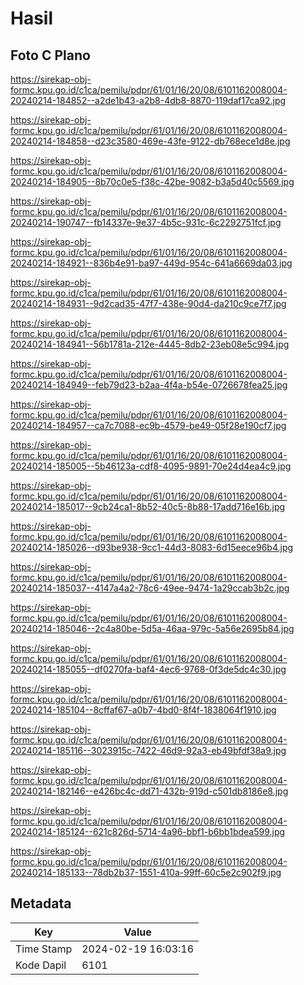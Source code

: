 # Hasil

## Foto C Plano

https://sirekap-obj-formc.kpu.go.id/c1ca/pemilu/pdpr/61/01/16/20/08/6101162008004-20240214-184852--a2de1b43-a2b8-4db8-8870-119daf17ca92.jpg

https://sirekap-obj-formc.kpu.go.id/c1ca/pemilu/pdpr/61/01/16/20/08/6101162008004-20240214-184858--d23c3580-469e-43fe-9122-db768ece1d8e.jpg

https://sirekap-obj-formc.kpu.go.id/c1ca/pemilu/pdpr/61/01/16/20/08/6101162008004-20240214-184905--8b70c0e5-f38c-42be-9082-b3a5d40c5569.jpg

https://sirekap-obj-formc.kpu.go.id/c1ca/pemilu/pdpr/61/01/16/20/08/6101162008004-20240214-190747--fb14337e-9e37-4b5c-931c-6c2292751fcf.jpg

https://sirekap-obj-formc.kpu.go.id/c1ca/pemilu/pdpr/61/01/16/20/08/6101162008004-20240214-184921--836b4e91-ba97-449d-954c-641a6669da03.jpg

https://sirekap-obj-formc.kpu.go.id/c1ca/pemilu/pdpr/61/01/16/20/08/6101162008004-20240214-184931--9d2cad35-47f7-438e-90d4-da210c9ce7f7.jpg

https://sirekap-obj-formc.kpu.go.id/c1ca/pemilu/pdpr/61/01/16/20/08/6101162008004-20240214-184941--56b1781a-212e-4445-8db2-23eb08e5c994.jpg

https://sirekap-obj-formc.kpu.go.id/c1ca/pemilu/pdpr/61/01/16/20/08/6101162008004-20240214-184949--feb79d23-b2aa-4f4a-b54e-0726678fea25.jpg

https://sirekap-obj-formc.kpu.go.id/c1ca/pemilu/pdpr/61/01/16/20/08/6101162008004-20240214-184957--ca7c7088-ec9b-4579-be49-05f28e190cf7.jpg

https://sirekap-obj-formc.kpu.go.id/c1ca/pemilu/pdpr/61/01/16/20/08/6101162008004-20240214-185005--5b46123a-cdf8-4095-9891-70e24d4ea4c9.jpg

https://sirekap-obj-formc.kpu.go.id/c1ca/pemilu/pdpr/61/01/16/20/08/6101162008004-20240214-185017--9cb24ca1-8b52-40c5-8b88-17add716e16b.jpg

https://sirekap-obj-formc.kpu.go.id/c1ca/pemilu/pdpr/61/01/16/20/08/6101162008004-20240214-185026--d93be938-9cc1-44d3-8083-6d15eece96b4.jpg

https://sirekap-obj-formc.kpu.go.id/c1ca/pemilu/pdpr/61/01/16/20/08/6101162008004-20240214-185037--4147a4a2-78c6-49ee-9474-1a29ccab3b2c.jpg

https://sirekap-obj-formc.kpu.go.id/c1ca/pemilu/pdpr/61/01/16/20/08/6101162008004-20240214-185046--2c4a80be-5d5a-46aa-979c-5a56e2695b84.jpg

https://sirekap-obj-formc.kpu.go.id/c1ca/pemilu/pdpr/61/01/16/20/08/6101162008004-20240214-185055--df0270fa-baf4-4ec6-9768-0f3de5dc4c30.jpg

https://sirekap-obj-formc.kpu.go.id/c1ca/pemilu/pdpr/61/01/16/20/08/6101162008004-20240214-185104--8cffaf67-a0b7-4bd0-8f4f-1838064f1910.jpg

https://sirekap-obj-formc.kpu.go.id/c1ca/pemilu/pdpr/61/01/16/20/08/6101162008004-20240214-185116--3023915c-7422-46d9-92a3-eb49bfdf38a9.jpg

https://sirekap-obj-formc.kpu.go.id/c1ca/pemilu/pdpr/61/01/16/20/08/6101162008004-20240214-182146--e426bc4c-dd71-432b-919d-c501db8186e8.jpg

https://sirekap-obj-formc.kpu.go.id/c1ca/pemilu/pdpr/61/01/16/20/08/6101162008004-20240214-185124--621c826d-5714-4a96-bbf1-b6bb1bdea599.jpg

https://sirekap-obj-formc.kpu.go.id/c1ca/pemilu/pdpr/61/01/16/20/08/6101162008004-20240214-185133--78db2b37-1551-410a-99ff-60c5e2c902f9.jpg


## Metadata

| Key        | Value               |
| ---------- | ------------------- |
| Time Stamp | 2024-02-19 16:03:16 |
| Kode Dapil | 6101                |



